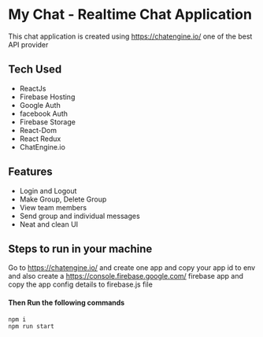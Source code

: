 # My Chat - Realtime Chat Application

This chat application is created using https://chatengine.io/ one of the best API provider

## Tech Used

- ReactJs
- Firebase Hosting
- Google Auth
- facebook Auth
- Firebase Storage
- React-Dom
- React Redux
- ChatEngine.io

## Features

- Login and Logout
- Make Group, Delete Group
- View team members
- Send group and individual messages
- Neat and clean UI

## Steps to run in your machine

Go to https://chatengine.io/  and create one app and copy your app id to env and also create a https://console.firebase.google.com/ firebase app and copy the app config details to firebase.js file

#### Then Run the following commands
```
npm i
npm run start
```
